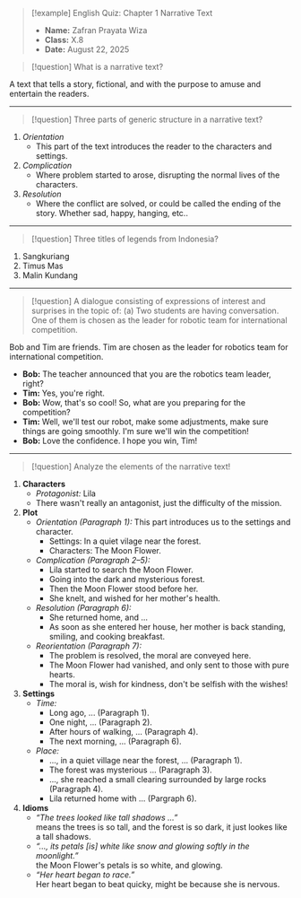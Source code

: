 > [!example] English Quiz: Chapter 1 Narrative Text
> - **Name:** Zafran Prayata Wiza
> - **Class:** X.8
> - **Date:** August 22, 2025

> [!question] What is a narrative text?

A text that tells a story, fictional, and with the purpose to amuse and entertain the readers.

---

> [!question] Three parts of generic structure in a narrative text?

1. *Orientation*
	- This part of the text introduces the reader to the characters and settings.
2. *Complication*
	- Where problem started to arose, disrupting the normal lives of the characters.
3. *Resolution*
    - Where the conflict are solved, or could be called the ending of the story. Whether sad, happy, hanging, etc..

---

> [!question] Three titles of legends from Indonesia?

1. Sangkuriang
2. Timus Mas
3. Malin Kundang

---

> [!question] A dialogue consisting of expressions of interest and surprises in the topic of:
> (a) Two students are having conversation. One of them is chosen as the leader for robotic team for international competition.

Bob and Tim are friends. Tim are chosen as the leader for robotics team for international competition.

- **Bob:** The teacher announced that you are the robotics team leader, right?
- **Tim:** Yes, you're right.
- **Bob:** Wow, that's so cool! So, what are you preparing for the competition?
- **Tim:** Well, we'll test our robot, make some adjustments, make sure things are going smoothly. I'm sure we'll win the competition!
- **Bob:** Love the confidence. I hope you win, Tim!

---

> [!question] Analyze the elements of the narrative text!

1. **Characters**
    - *Protagonist:* Lila
    - There wasn't really an antagonist, just the difficulty of the mission.
2. **Plot**
    - *Orientation (Paragraph 1):* This part introduces us to the settings and character.
        - Settings: In a quiet vilage near the forest.
        - Characters: The Moon Flower.
    - *Complication (Paragraph 2–5):*
	    - Lila started to search the Moon Flower.
	    - Going into the dark and mysterious forest.
	    - Then the Moon Flower stood before her.
	    - She knelt, and wished for her mother's health.
	- *Resolution (Paragraph 6):*
		- She returned home, and ...
		- As soon as she entered her house, her mother is back standing, smiling, and cooking breakfast.
	- *Reorientation (Paragraph 7):*
		- The problem is resolved, the moral are conveyed here.
		- The Moon Flower had vanished, and only sent to those with pure hearts.
		- The moral is, wish for kindness, don't be selfish with the wishes!
3. **Settings**
    - *Time:*
	    - Long ago, ... (Paragraph 1).
	    - One night, ... (Paragraph 2).
	    - After hours of walking, ... (Paragraph 4).
	    - The next morning, ... (Paragraph 6).
	- *Place:*
		- ..., in a quiet village near the forest, ... (Paragraph 1).
		- The forest was mysterious ... (Paragraph 3).
		- ..., she reached a small clearing surrounded by large rocks (Paragraph 4).
		- Lila returned home with ... (Pargraph 6).
4. **Idioms**
	- *“The trees looked like tall shadows ...”*  
		means the trees is so tall, and the forest is so dark, it just lookes like a tall shadows.
	- *“..., its petals [is] white like snow and glowing softly in the moonlight.”*  
		the Moon Flower's petals is so white, and glowing.
	- *“Her heart began to race.”*  
		Her heart began to beat quicky, might be because she is nervous.